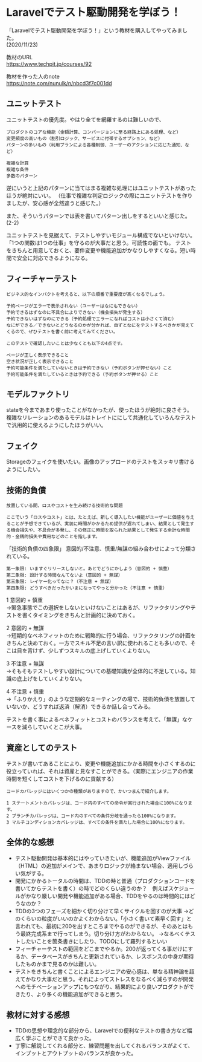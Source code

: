 # Laravelでテスト駆動開発を学ぼう！
「Laravelでテスト駆動開発を学ぼう！」という教材を購入してやってみました。  
(2020/11/23)


教材のURL  
https://www.techpit.jp/courses/92  

教材を作った人のnote  
https://note.com/nunulk/n/nbcd3f7c001dd

## ユニットテスト
ユニットテストの優先度。やはり全てを網羅するのは難しいので、
```
プロダクトのコアな機能（金額計算、コンバージョンに至る経路上にある処理、など）
変更頻度の高いもの（割引ロジック、サービスに付帯するオプション、など）
パターンの多いもの（利用プランによる各種制御、ユーザーのアクションに応じた通知、など）

複雑な計算
複雑な条件
多数のパターン
```
逆にいうと上記のパターンに当てはまる複雑な処理にはユニットテストがあったほうが絶対にいい。
（仕事で複雑な判定ロジックの際にユニットテストを作りましたが、安心感が全然違うと感じた。）

また、そういうパターンでは表を書いてパターン出しをするといいと感じた。(2-2)

ユニットテストを見据えて、テストしやすいモジュール構成でないといけない。「1つの関数は1つの仕事」を守るのが大事だと思う。可読性の面でも。 
テストをきちんと用意しておくと、要件変更や機能追加がかなりしやすくなる。短い時間で安全に対応できるようになる。

## フィーチャーテスト
```
ビジネス的なインパクトを考えると、以下の順番で重要度が高くなるでしょう。

予約ページがエラーで表示されない（ユーザーはなにもできない）
予約できるはずなのに不具合によりできない（機会損失が発生する）
予約できないはずなのにできる（予約処理でエラーになればコストは小さくて済む）
なにができる／できないとどうなるのかが分かれば、自ずとなにをテストするべきかが見えてくるので、ぜひテストを書く前に考えてみてください。

このテストで確認したいことは少なくとも以下の4点です。

ページが正しく表示できること
空き状況が正しく表示できること
予約可能条件を満たしていないときは予約できない（予約ボタンが押せない）こと
予約可能条件を満たしているときは予約できる（予約ボタンが押せる）こと
```
## モデルファクトリ
stateを今まであまり使ったことがなかったが、使ったほうが絶対に良さそう。  
複雑なリレーションのあるモデルはトレイトににして共通化していろんなテストで汎用的に使えるようにしたほうがいい。

## フェイク
Storageのフェイクを使いたい。画像のアップロードのテストをスッキリ書けるようにしたい。

## 技術的負債
```
放置している間、ロスやコストを生み続ける技術的な問題

ここでいう「ロスやコスト」とは、たとえば、新しく導入したい機能がユーザーに価値を与えることが予想できているが、実装に時間がかかるため提供が遅れてしまい、結果として発生する機会損失や、不具合が多発し、その修正に時間を取られた結果として発生する余計な時間的・金銭的損失や費用などのことを指します。
```
「技術的負債の四象限」
意図的/不注意、慎重/無謀の組み合わせによって分類されている。

```
第一象限: いますぐリリースしないと。あとでどうにかしよう（意図的 + 慎重）
第二象限: 設計する時間なんてないよ（意図的 + 無謀）
第三象限: レイヤー化ってなに？（不注意 + 無謀）
第四象限: どうすべきだったかいまになってやっと分かった（不注意 + 慎重）
```
1 意図的 + 慎重  
->緊急事態でこの選択をしないといけないことはあるが、リファクタリングやテストを書くタイミングをきちんと計画的に決めておく。  

2 意図的 + 無謀  
->短期的なベネフィットのために戦略的に行う場合、リファクタリングの計画をきちんと決めておく。一方でスキル不足の言い訳に使われることも多いので、そこは目を背けず、少しずつスキルの底上げしていくよりない。

3 不注意 + 無謀  
->そもそもテストしやすい設計についての基礎知識が全体的に不足している。知識の底上げをしていくよりない。  

4 不注意 + 慎重  
->「ふりかえり」のような定期的なミーティングの場で、技術的負債を放置していないか、どうすれば返済（解消）できるか話し合ってみる。  

テストを書く事によるベネフィットとコストのバランスを考えて、「無謀」なケースを減らしていくとこが大事。

## 資産としてのテスト
テストが書いてあることにより、変更や機能追加にかかる時間を小さくするのに役立っていれば、それは資産と見なすことができる。（実際にエンジニアの作業時間を短くしてコストを下げるのに貢献する）

```
コードカバレッジにはいくつかの種類がありますので、かいつまんで紹介します。

1 ステートメントカバレッジは、コード内のすべての命令が実行された場合に100%になります。
2 ブランチカバレッジは、コード内のすべての条件分岐を通ったら100%になります。
3 マルチコンディションカバレッジは、すべての条件を満たした場合に100%になります。
```

## 全体的な感想　
- テスト駆動開発は基本的にはやっていきたいが、機能追加がViewファイル（HTML）の追加がメインで、あまりロジックが絡まない場合、適用しづらい気がする。
- 開発にかかるトータルの時間は、TDDの時と普通（プロダクションコードを書いてからテストを書く）の時でどのくらい違うのか？　例えばスケジュールがかなり厳しい開発や機能追加がある場合、TDDをやるのは時間的にはどうなのか？
- TDDの3つのフェーズを細かく切り分けて早くサイクルを回すのが大事
→どのくらいの粒度がいいのかよくわからない。「小さく書いて素早く回す」と言われても、最初に200を出すところまでやるのができるが、そのあとはもう最終完成系まで行ってしまう。切り分け方がわからない。
→なるべくテストしたいことを箇条書きにしたり、TODOにして羅列するといい
- フィーチャーテストの範囲をどこまでやるか。200が返ってくる事だけにするか、データベースがきちんと更新されているか、レスポンスの中身が期待したものかまで見るのかは難しい。
- テストをきちんと書くことによるエンジニアの安心感は、単なる精神論を超えてかなり大事だと思う。それによってストレスをなるべく減らすのが開発へのモチベーションアップにもつながり、結果的により良いプロダクトができたり、より多くの機能追加ができると思う。

## 教材に対する感想
- TDDの思想や理念的な部分から、Laravelでの便利なテストの書き方など幅広く学ぶことができて良かった。
- 丁寧に解説してくれる部分と、練習問題を出してくれるバランスがよくて、インプットとアウトプットのバランスが良かった。
